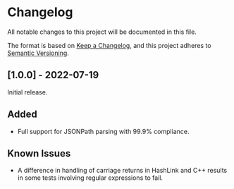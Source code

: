 # Changelog

All notable changes to this project will be documented in this file.

The format is based on [Keep a Changelog](https://keepachangelog.com/en/1.0.0/), and this project adheres to [Semantic Versioning](https://semver.org/spec/v2.0.0.html).

## [1.0.0] - 2022-07-19

Initial release.

## Added
- Full support for JSONPath parsing with 99.9% compliance.
## Known Issues
- A difference in handling of carriage returns in HashLink and C++ results in some tests involving regular expressions to fail.
